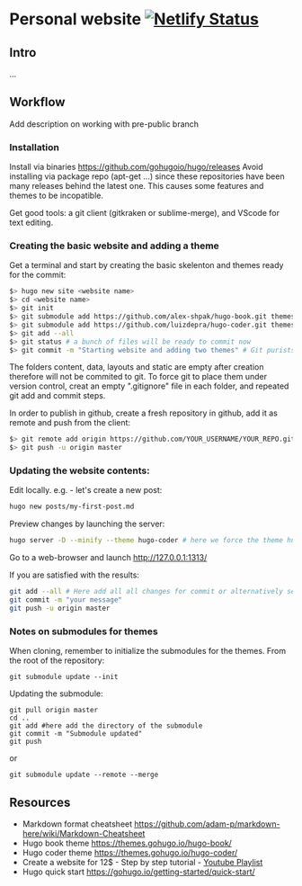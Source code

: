 # Personal website [![Netlify Status](https://api.netlify.com/api/v1/badges/bd9b2588-be1d-4bb3-b2fa-fec3cd8e5ae0/deploy-status)](https://app.netlify.com/sites/theredthread/deploys)

## Intro
...

## Workflow
Add description on working with pre-public branch
### Installation
Install via binaries https://github.com/gohugoio/hugo/releases
Avoid installing via package repo (apt-get ...) since these repositories have been many releases behind the latest one. This causes some features and themes to be incopatible.

Get good tools: a git client (gitkraken or sublime-merge), and VScode for text editing.

### Creating the basic website and adding a theme
Get a terminal and start by creating the basic skelenton and themes ready for the commit:
```bash
$> hugo new site <website name>
$> cd <website name>
$> git init
$> git submodule add https://github.com/alex-shpak/hugo-book.git themes/book
$> git submodule add https://github.com/luizdepra/hugo-coder.git themes/hugo-coder
$> git add --all
$> git status # a bunch of files will be ready to commit now
$> git commit -m "Starting website and adding two themes" # Git purists will split this in three commits
```
The folders content, data, layouts and static are empty after creation therefore will not be commited to git. To force git to place them under version control, creat an empty ".gitignore" file in each folder, and repeated git add and commit steps.


In order to publish in github, create a fresh repository in github, add it as remote and push from the client:
```bash
$> git remote add origin https://github.com/YOUR_USERNAME/YOUR_REPO.git
$> git push -u origin master
```

### Updating the website contents:
Edit locally. e.g. - let's create a new post:
```bash
hugo new posts/my-first-post.md
```

Preview changes by launching the server:
```bash
hugo server -D --minify --theme hugo-coder # here we force the theme hugo-coder to be used
```
Go to a web-browser and launch http://127.0.0.1:1313/

If you are satisfied with the results:
```bash
git add --all # Here add all all changes for commit or alternatively select the relevant ones
git commit -m "your message"
git push -u origin master
```

### Notes on submodules for themes

When cloning, remember to initialize the submodules for the themes. From the root of the repository:
```
git submodule update --init
```

Updating the submodule:
```
git pull origin master
cd ..
git add #here add the directory of the submodule
git commit -m "Submodule updated"
git push
```
or

```
git submodule update --remote --merge
```

## Resources
* Markdown format cheatsheet https://github.com/adam-p/markdown-here/wiki/Markdown-Cheatsheet
* Hugo book theme https://themes.gohugo.io/hugo-book/
* Hugo coder theme https://themes.gohugo.io/hugo-coder/
* Create a website for 12$ - Step by step tutorial - [Youtube Playlist](https://www.youtube.com/playlist?list=PL-Kz5P-mYdMgAJDmRJquyMHfdaIOD-3oj)
* Hugo quick start https://gohugo.io/getting-started/quick-start/ 
